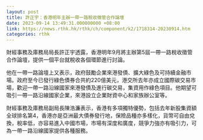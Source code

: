 ```yaml
---
layout: post
title: 許正宇：香港明年主辦一帶一路稅收徵管合作論壇
date: 2023-09-14 13:49:31.000000000 +08:00
link: https://news.rthk.hk/rthk/ch/component/k2/1718314-20230914.htm
categories: rthk
---
```


財經事務及庫務局局長許正宇透露，香港明年9月將主辦第5屆一帶一路稅收徵管合作論壇，提供一個平台就稅收各個環節進行討論。

他在一帶一路論壇上又表示，政府鼓勵企業來港發債、擴大綠色及可持續金融市場。政府至今已發行綠色債券合共約220億美元，港交所去年亦成立國際碳交易市場，歡迎一帶一路沿線國家來港發債及進行碳交易，集資用作綠色項目。他期望可吸引一帶一路沿線國家企業，來港設立企業財資中心和家族辦公室等。

財經事務及庫務局副局長陳浩濂表示，香港有多項獨特優勢，包括去年新股集資額全球排名第4，香港亦是亞洲最大債券發行地，保險品種亦多樣化，貨幣可自由兌換，稅率低，亦容易進入中國市場，市場有深度和廣度，競爭力強亦有吸引力，可為一帶一路沿線國家提供各種服務。
